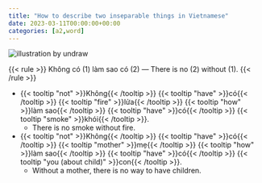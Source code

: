 ```yaml
---
title: "How to describe two inseparable things in Vietnamese"
date: 2023-03-11T00:00:00+00:00
categories: [a2,word]
---
```


![illustration by undraw](/images/undraw/undraw_camping_noc8.png)

{{< rule >}}
Không có (1) làm sao có (2) — There is no (2) without (1).
{{< /rule >}}

- {{< tooltip "not" >}}Không{{< /tooltip >}}
  {{< tooltip "have" >}}có{{< /tooltip >}}
  {{< tooltip "fire" >}}lửa{{< /tooltip >}}
  {{< tooltip "how" >}}làm sao{{< /tooltip >}}
  {{< tooltip "have" >}}có{{< /tooltip >}}
  {{< tooltip "smoke" >}}khói{{< /tooltip >}}.
    - There is no smoke without fire.
- {{< tooltip "not" >}}Không{{< /tooltip >}}
  {{< tooltip "have" >}}có{{< /tooltip >}}
  {{< tooltip "mother" >}}mẹ{{< /tooltip >}}
  {{< tooltip "how" >}}làm sao{{< /tooltip >}}
  {{< tooltip "have" >}}có{{< /tooltip >}}
  {{< tooltip "you (about child)" >}}con{{< /tooltip >}}.
    - Without a mother, there is no way to have children.
